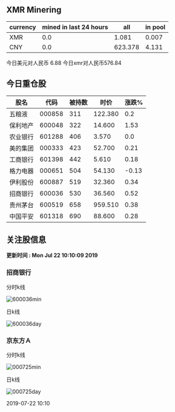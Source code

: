 ## XMR Minering

|currency|mined in last 24 hours|all|in pool|
|---|---|---|---|
|XMR|0.0|1.081|0.007|
|CNY|0.0|623.378|4.131|

今日美元对人民币 6.88	今日xmr对人民币576.84


## 今日重仓股 

|股名|代码|被持数|时价|涨跌%|
|---|---|---|---|---|
|五粮液|000858|311|122.380|0.2|
|保利地产|600048|322|14.600|1.53|
|农业银行|601288|406|3.570|0.0|
|美的集团|000333|423|52.700|0.21|
|工商银行|601398|442|5.610|0.18|
|格力电器|000651|504|54.130|-0.13|
|伊利股份|600887|519|32.360|0.34|
|招商银行|600036|530|36.560|0.52|
|贵州茅台|600519|658|959.510|0.38|
|中国平安|601318|690|88.600|0.28|

## 关注股信息
**更新时间 : Mon Jul 22 10:10:09 2019**
### 招商银行 
分时k线

![600036min](http://image.sinajs.cn/newchart/min/n/sh600036.gif)

日k线

![600036day](http://image.sinajs.cn/newchart/daily/n/sh600036.gif)

### 京东方Ａ 
分时k线

![000725min](http://image.sinajs.cn/newchart/min/n/sz000725.gif)

日k线

![000725day](http://image.sinajs.cn/newchart/daily/n/sz000725.gif)

2019-07-22 10:10
